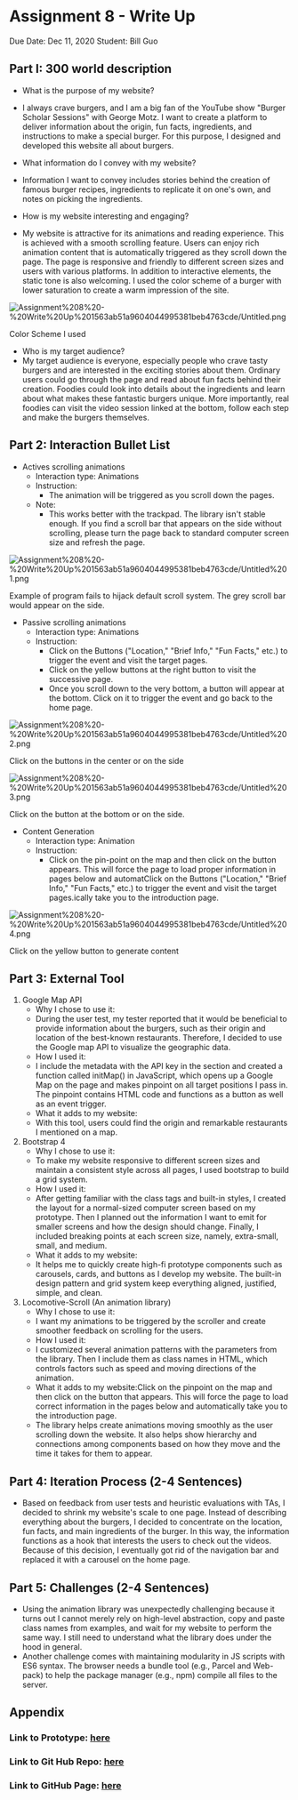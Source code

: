 # Assignment 8 - Write Up

Due Date: Dec 11, 2020
Student: Bill Guo

## Part I: 300 world description

- What is the purpose of my website?
- I always crave burgers, and I am a big fan of the YouTube show "Burger Scholar Sessions" with George Motz. I want to create a platform to deliver information about the origin, fun facts, ingredients, and instructions to make a special burger. For this purpose, I designed and developed this website all about burgers.

- What information do I convey with my website?
- Information I want to convey includes stories behind the creation of famous burger recipes, ingredients to replicate it on one's own, and notes on picking the ingredients.

- How is my website interesting and engaging?
- My website is attractive for its animations and reading experience. This is achieved with a smooth scrolling feature. Users can enjoy rich animation content that is automatically triggered as they scroll down the page. The page is responsive and friendly to different screen sizes and users with various platforms. In addition to interactive elements, the static tone is also welcoming. I used the color scheme of a burger with lower saturation to create a warm impression of the site.

![Assignment%208%20-%20Write%20Up%201563ab51a9604044995381beb4763cde/Untitled.png](Assignment%208%20-%20Write%20Up%201563ab51a9604044995381beb4763cde/Untitled.png)

Color Scheme I used

- Who is my target audience?
- My target audience is everyone, especially people who crave tasty burgers and are interested in the exciting stories about them. Ordinary users could go through the page and read about fun facts behind their creation. Foodies could look into details about the ingredients and learn about what makes these fantastic burgers unique. More importantly, real foodies can visit the video session linked at the bottom, follow each step and make the burgers themselves.

## Part 2: Interaction Bullet List

- Actives scrolling animations
    - Interaction type: Animations
    - Instruction:
        - The animation will be triggered as you scroll down the pages.
    - Note:
        - This works better with the trackpad. The library isn't stable enough. If you find a scroll bar that appears on the side without scrolling, please turn the page back to standard computer screen size and refresh the page.

![Assignment%208%20-%20Write%20Up%201563ab51a9604044995381beb4763cde/Untitled%201.png](Assignment%208%20-%20Write%20Up%201563ab51a9604044995381beb4763cde/Untitled%201.png)

Example of program fails to hijack default scroll system. The grey scroll bar would appear on the side. 

- Passive scrolling animations
    - Interaction type: Animations
    - Instruction:
        - Click on the Buttons ("Location," "Brief Info," "Fun Facts," etc.) to trigger the event and visit the target pages.
        - Click on the yellow buttons at the right button to visit the successive page.
        - Once you scroll down to the very bottom, a button will appear at the bottom. Click on it to trigger the event and go  back to the home page.

![Assignment%208%20-%20Write%20Up%201563ab51a9604044995381beb4763cde/Untitled%202.png](Assignment%208%20-%20Write%20Up%201563ab51a9604044995381beb4763cde/Untitled%202.png)

Click on the buttons in the center or on the side

![Assignment%208%20-%20Write%20Up%201563ab51a9604044995381beb4763cde/Untitled%203.png](Assignment%208%20-%20Write%20Up%201563ab51a9604044995381beb4763cde/Untitled%203.png)

Click on the button at the bottom or on the side.

- Content Generation
    - Interaction type: Animation
    - Instruction:
        - Click on the pin-point on the map and then click on the button appears. This will force the page to load proper information in pages below and automatClick on the Buttons ("Location," "Brief Info," "Fun Facts," etc.) to trigger the event and visit the target pages.ically take you to the introduction page.

![Assignment%208%20-%20Write%20Up%201563ab51a9604044995381beb4763cde/Untitled%204.png](Assignment%208%20-%20Write%20Up%201563ab51a9604044995381beb4763cde/Untitled%204.png)

Click on the yellow button to generate content

## Part 3: External Tool

1. Google Map API
    - Why I chose to use it:
    - During the user test, my tester reported that it would be beneficial to provide information about the burgers, such as their origin and location of the best-known restaurants. Therefore, I decided to use the Google map API to visualize the geographic data.
    - How I used it:
    - I include the metadata with the API key in the <head> section and created a function called initMap() in JavaScript, which opens up a Google Map on the page and makes pinpoint on all target positions I pass in. The pinpoint contains HTML code and functions as a button as well as an event trigger.
    - What it adds to my website:
    - With this tool, users could find the origin and remarkable restaurants I mentioned on a map.
2. Bootstrap 4
    - Why I chose to use it:
    - To make my website responsive to different screen sizes and maintain a consistent style across all pages, I used bootstrap to build a grid system.
    - How I used it:
    - After getting familiar with the class tags and built-in styles, I created the layout for a normal-sized computer screen based on my prototype. Then I planned out the information I want to emit for smaller screens and how the design should change. Finally, I included breaking points at each screen size, namely, extra-small, small, and medium.
    - What it adds to my website:
    - It helps me to quickly create high-fi prototype components such as carousels, cards, and buttons as I develop my website. The built-in design pattern and grid system keep everything aligned, justified, simple, and clean.
3. Locomotive-Scroll (An animation library)
    - Why I chose to use it:
    - I want my animations to be triggered by the scroller and create smoother feedback on scrolling for the users.
    - How I used it:
    - I customized several animation patterns with the parameters from the library. Then I include them as class names in HTML, which controls factors such as speed and moving directions of the animation.
    - What it adds to my website:Click on the pinpoint on the map and then click on the button that appears. This will force the page to load correct information in the pages below and automatically take you to the introduction page.
    - The library helps create animations moving smoothly as the user scrolling down the website. It also helps show hierarchy and connections among components based on how they move and the time it takes for them to appear.

## Part 4: Iteration Process (2-4 Sentences)

- Based on feedback from user tests and heuristic evaluations with TAs, I decided to shrink my website's scale to one page. Instead of describing everything about the burgers, I decided to concentrate on the location, fun facts, and main ingredients of the burger. In this way, the information functions as a hook that interests the users to check out the videos. Because of this decision, I eventually got rid of the navigation bar and replaced it with a carousel on the home page.

## Part 5: Challenges (2-4 Sentences)

- Using the animation library was unexpectedly challenging because it turns out I cannot merely rely on high-level abstraction, copy and paste class names from examples, and wait for my website to perform the same way. I still need to understand what the library does under the hood in general.
- Another challenge comes with maintaining modularity in JS scripts with ES6 syntax. The browser needs a bundle tool (e.g., Parcel and Web-pack) to help the package manager (e.g., npm) compile all files to the server.

## Appendix

### Link to Prototype: [here](https://www.figma.com/file/k79D47K1X4pAd62LcmTv3p/Burger-Scholar?node-id=0%3A1)

### Link to Git Hub Repo: [here](https://github.com/BilLogic/boyuang.pui.github.io/tree/master/homework_8/src)

### Link to GitHub Page: [here](https://billogic.github.io/boyuang.pui.github.io/homework_8/src/index.html)